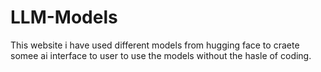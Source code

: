# LLM-Models
This website i have used different models from hugging face to craete somee ai interface to user to use the models without the hasle of coding.
